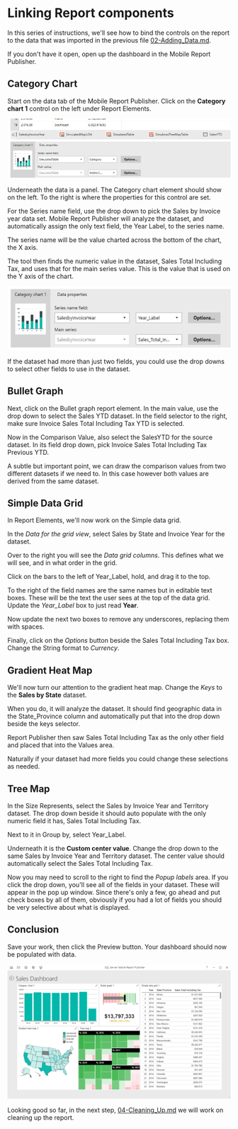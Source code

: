 # Linking Report components

In this series of instructions, we'll see how to bind the controls on the report to the data that was imported in the previous file [02-Adding_Data.md](02-Adding_Data.md).

If you don't have it open, open up the dashboard in the Mobile Report Publisher.

## Category Chart

Start on the data tab of the Mobile Report Publisher. Click on the **Category chart 1** control on the left under Report Elements.

![Category Chart Data Properties Before](./../images/link-001.png)

Underneath the data is a panel. The Category chart element should show on the left. To the right is where the properties for this control are set.

For the Series name field, use the drop down to pick the Sales by Invoice year data set. Mobile Report Publisher will analyze the dataset, and automatically assign the only text field, the Year Label, to the series name.

The series name will be the value charted across the bottom of the chart, the X axis.

The tool then finds the numeric value in the dataset, Sales Total Including Tax, and uses that for the main series value. This is the value that is used on the Y axis of the chart.

![Category Chart Data Properties After](./../images/link-002.png)

If the dataset had more than just two fields, you could use the drop downs to select other fields to use in the dataset.

## Bullet Graph

Next, click on the Bullet graph report element. In the main value, use the drop down to select the Sales YTD dataset. In the field selector to the right, make sure Invoice Sales Total Including Tax YTD is selected.

Now in the Comparison Value, also select the SalesYTD for the source dataset. In its field drop down, pick Invoice Sales Total Including Tax Previous YTD.

A subtle but important point, we can draw the comparison values from two different datasets if we need to. In this case however both values are derived from the same dataset.

## Simple Data Grid

In Report Elements, we'll now work on the Simple data grid.

In the _Data for the grid view_, select Sales by State and Invoice Year for the dataset. 

Over to the right you will see the _Data grid columns_. This defines what we will see, and in what order in the grid.

Click on the bars to the left of Year_Label, hold, and drag it to the top.

To the right of the field names are the same names but in editable text boxes. These will be the text the user sees at the top of the data grid. Update the _Year_Label_ box to just read **Year**.

Now update the next two boxes to remove any underscores, replacing them with spaces.

Finally, click on the _Options_ button beside the Sales Total Including Tax box. Change the String format to _Currency_.

## Gradient Heat Map

We'll now turn our attention to the gradient heat map. Change the _Keys_ to the **Sales by State** dataset.

When you do, it will analyze the dataset. It should find geographic data in the State_Province column and automatically put that into the drop down beside the keys selector.

Report Publisher then saw Sales Total Including Tax as the only other field and placed that into the Values area.

Naturally if your dataset had more fields you could change these selections as needed.

## Tree Map

In the Size Represents, select the Sales by Invoice Year and Territory dataset. The drop down beside it should auto populate with the only numeric field it has, Sales Total Including Tax.

Next to it in Group by, select Year_Label.

Underneath it is the **Custom center value**. Change the drop down to the same Sales by Invoice Year and Territory dataset. The center value should automatically select the Sales Total Including Tax.

Now you may need to scroll to the right to find the _Popup labels_ area. If you click the drop down, you'll see all of the fields in your dataset. These will appear in the pop up window. Since there's only a few, go ahead and put check boxes by all of them, obviously if you had a lot of fields you should be very selective about what is displayed.

## Conclusion

Save your work, then click the Preview button. Your dashboard should now be populated with data.

![Dashbaord with data](./../images/link-003.png)

Looking good so far, in the next step, [04-Cleaning_Up.md](04-Cleaning_Up.md) we will work on cleaning up the report.
